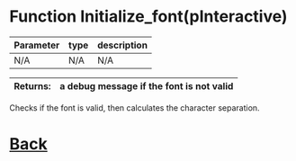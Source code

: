 # Function Initialize_font(pInteractive)

| Parameter   |  type   |              description                   |
|--           |       --|--                                          |
|   N/A      | N/A  |      N/A      |

| Returns:  | a debug message if the font is not valid |
|--         |                             --|

Checks if the font is valid, then calculates the character separation.

# [Back](https://github.com/Ced30/GML-GUI-Library-GGL-Documentation/blob/main/API/Common_Methods.md)

